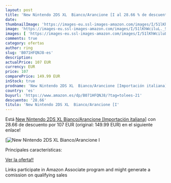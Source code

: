 ```yaml
---
layout: post
title: 'New Nintendo 2DS XL  Bianco/Arancione [I al 28.66 % de descuento'
date: 
thumbnailImage: 'https://images-eu.ssl-images-amazon.com/images/I/51lKhWciluL._SL200_.jpg'
image: 'https://images-eu.ssl-images-amazon.com/images/I/51lKhWciluL._SL200_.jpg'
images: [ 'https://images-eu.ssl-images-amazon.com/images/I/51lKhWciluL._SL200_.jpg' ]
comments: true
category: ofertas
author: ring
slug: 'B071HFQNJ8-es'
description:
actualPrice: 107 EUR
currency: EUR
price: 107
comparePrice: 149.99 EUR
inStock: true
prodname: 'New Nintendo 2DS XL  Bianco/Arancione [Importación italiana]'
country: 'es'
buyurl: 'https://www.amazon.es/dp/B071HFQNJ8/?tag=tolees-21'
descuento: '28.66'
titulo: 'New Nintendo 2DS XL  Bianco/Arancione [I'
---
```


Está [New Nintendo 2DS XL  Bianco/Arancione [Importación italiana]](https://www.amazon.es/dp/B071HFQNJ8/?tag=tolees-21) con 28.66 de descuento por 107 EUR (original: 149.99 EUR) en el siguiente enlace!

[![New Nintendo 2DS XL  Bianco/Arancione [I](https://images-eu.ssl-images-amazon.com/images/I/51lKhWciluL._SL200_.jpg)](https://www.amazon.es/dp/B071HFQNJ8/?tag=tolees-21)

Principales características:


[Ver la oferta!!](https://www.amazon.es/dp/B071HFQNJ8/?tag=tolees-21)

Links participate in Amazon Associate program and might generate a comission on qualifying sales


